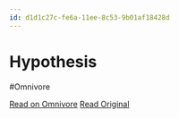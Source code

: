 ```yaml
---
id: d1d1c27c-fe6a-11ee-8c53-9b01af18428d
---
```


# Hypothesis
#Omnivore

[Read on Omnivore](https://omnivore.app/me/hypothesis-18ef7366ecd)
[Read Original](https://hypothes.is/a/fAWe-P5cEe6TWefHUMpVPA)

